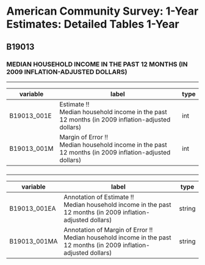 # American Community Survey: 1-Year Estimates: Detailed Tables 1-Year

## B19013

### MEDIAN HOUSEHOLD INCOME IN THE PAST 12 MONTHS (IN 2009 INFLATION-ADJUSTED DOLLARS)

___

| variable | label | type |
| ----- | ----- | ----- |
| B19013_001E | Estimate !!<br>Median household income in the past 12 months (in 2009 inflation-adjusted dollars) | int |
| B19013_001M | Margin of Error !!<br>Median household income in the past 12 months (in 2009 inflation-adjusted dollars) | int |
### 

___

| variable | label | type |
| ----- | ----- | ----- |
| B19013_001EA | Annotation of Estimate !!<br>Median household income in the past 12 months (in 2009 inflation-adjusted dollars) | string |
| B19013_001MA | Annotation of Margin of Error !!<br>Median household income in the past 12 months (in 2009 inflation-adjusted dollars) | string |

